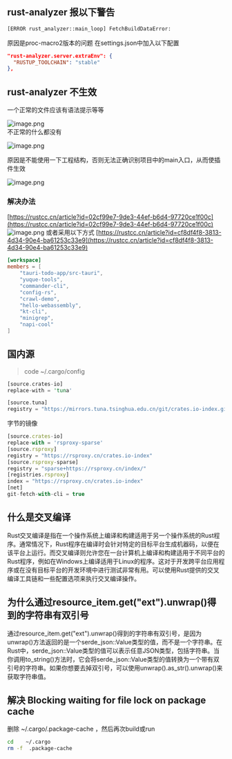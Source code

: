 ## rust-analyzer 报以下警告

```bash
[ERROR rust_analyzer::main_loop] FetchBuildDataError:
```

原因是proc-macro2版本的问题
在settings.json中加入以下配置

```json
"rust-analyzer.server.extraEnv": {
  "RUSTUP_TOOLCHAIN": "stable"
},
```

## rust-analyzer 不生效

一个正常的文件应该有语法提示等等  

![image.png](https://cdn.nlark.com/yuque/0/2023/png/1553840/1692439730492-98c20449-59d2-4022-bd49-674082721dc2.png#averageHue=%23373f48&clientId=u05722c40-618c-4&from=paste&id=uc3f04ec8&originHeight=144&originWidth=312&originalType=binary&ratio=2&rotation=0&showTitle=false&size=12834&status=done&style=none&taskId=u30a4c082-fa31-40e7-a881-61dcbd92bfc&title=)  
不正常的什么都没有  

![image.png](<https://cdn.nlark.com/yuque/0/2023/png/1553840/1692439756542-ee42b086-b78d-431b-aced-ec90b6d058eb.png#averageHue=%23363d47&clientId=u05722c40-618c-4&from=paste&id=u0ce18b81&originHeight=137&originWidth=576&originalType=binary&ratio=2&rotation=0&showTitle=false&size=14461&status=done&style=none&taskId=uc1f4125c-9045-4a80-b0e6-bf5a8194cc4&title=>)  

原因是不能使用一下工程结构，否则无法正确识别项目中的main入口，从而使插件生效

![image.png](https://cdn.nlark.com/yuque/0/2023/png/1553840/1692439806834-1f6333ef-92fc-4420-8bbc-fa90bfb99703.png#averageHue=%2324282f&clientId=u05722c40-618c-4&from=paste&id=u30d951b7&originHeight=298&originWidth=358&originalType=binary&ratio=2&rotation=0&showTitle=false&size=17095&status=done&style=none&taskId=u0b84e399-bb80-4d22-9c43-d99c09e471a&title=)

### 解决办法  

[https://rustcc.cn/article?id=02cf99e7-9de3-44ef-b6d4-97720ce1f00c](https://rustcc.cn/article?id=02cf99e7-9de3-44ef-b6d4-97720ce1f00c)
![image.png](https://cdn.nlark.com/yuque/0/2023/png/1553840/1701830023261-1ed99967-d0a5-4d02-82e9-04d63b301841.png#averageHue=%23f5f1df&clientId=u4b32e887-018d-4&from=paste&height=170&id=u2f3d0abf&originHeight=340&originWidth=1888&originalType=binary&ratio=2&rotation=0&showTitle=false&size=63387&status=done&style=none&taskId=u6c486d55-268d-4fb9-be41-356f439528b&title=&width=944)
或者采用以下方式
[https://rustcc.cn/article?id=cf8df4f8-3813-4d34-90e4-ba61253c33e9](https://rustcc.cn/article?id=cf8df4f8-3813-4d34-90e4-ba61253c33e9)

```toml
[workspace]
members = [
    "tauri-todo-app/src-tauri",
    "yuque-tools",
    "commander-cli",
    "config-rs",
    "crawl-demo",
    "hello-webassembly",
    "kt-cli",
    "minigrep",
    "napi-cool"
]
```

## 国内源
>
> code ~/.cargo/config

```rust
[source.crates-io]
replace-with = 'tuna'

[source.tuna]
registry = "https://mirrors.tuna.tsinghua.edu.cn/git/crates.io-index.git"
```

字节的镜像

```javascript
[source.crates-io]
replace-with = 'rsproxy-sparse'
[source.rsproxy]
registry = "https://rsproxy.cn/crates.io-index"
[source.rsproxy-sparse]
registry = "sparse+https://rsproxy.cn/index/"
[registries.rsproxy]
index = "https://rsproxy.cn/crates.io-index"
[net]
git-fetch-with-cli = true
```

## 什么是交叉编译

Rust交叉编译是指在一个操作系统上编译和构建适用于另一个操作系统的Rust程序。通常情况下，Rust程序在编译时会针对特定的目标平台生成机器码，以便在该平台上运行。而交叉编译则允许您在一台计算机上编译和构建适用于不同平台的Rust程序，例如在Windows上编译适用于Linux的程序。这对于开发跨平台应用程序或在没有目标平台的开发环境中进行测试非常有用。可以使用Rust提供的交叉编译工具链和一些配置选项来执行交叉编译操作。

## 为什么通过resource_item.get("ext").unwrap()得到的字符串有双引号

通过resource_item.get("ext").unwrap()得到的字符串有双引号，是因为unwrap()方法返回的是一个serde_json::Value类型的值，而不是一个字符串。在Rust中，serde_json::Value类型的值可以表示任意JSON类型，包括字符串。当你调用to_string()方法时，它会将serde_json::Value类型的值转换为一个带有双引号的字符串。如果你想要去掉双引号，可以使用unwrap().as_str().unwrap()来获取字符串值。

## 解决 Blocking waiting for file lock on package cache

删除 ~/.cargo/.package-cache ，然后再次build或run

```bash
cd    ~/.cargo 
rm -f  .package-cache
```
